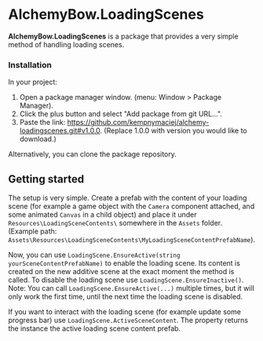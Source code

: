 # AlchemyBow.LoadingScenes
**AlchemyBow.LoadingScenes** is a package that provides a very simple method of handling loading scenes.

### Installation
In your project:

1. Open a package manager window. (menu: Window > Package Manager).
2. Click the plus button and select "Add package from git URL...".
3. Paste the link: https://github.com/kempnymaciej/alchemy-loadingscenes.git#v1.0.0. (Replace 1.0.0 with version you would like to download.)

Alternatively, you can clone the package repository.

## Getting started
The setup is very simple. Create a prefab with the content of your loading scene (for example a game object with the `Camera` component attached, and some animated `Canvas` in a child object) and place it under `Resources\LoadingSceneContents\` somewhere in the `Assets` folder.  
(Example path: `Assets\Resources\LoadingSceneContents\MyLoadingSceneContentPrefabName`).

Now, you can use `LoadingScene.EnsureActive(string yourSceneContentPrefabName)` to enable the loading scene. Its content is created on the new additive scene at the exact moment the method is called.
To disable the loading scene use `LoadingScene.EnsureInactive()`.  
Note: You can call `LoadingScene.EnsureActive(...)` multiple times, but it will only work the first time, until the next time the loading scene is disabled.

If you want to interact with the loading scene (for example update some progress bar) use `LoadingScene.ActiveSceneContent`. The property returns the instance the active loading scene content prefab.
